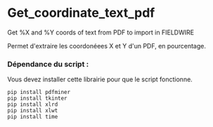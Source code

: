 # Get_coordinate_text_pdf
Get %X and %Y coords of text from PDF to import in FIELDWIRE

Permet d'extraire les coordonéees X et Y d'un PDF, en pourcentage.


### Dépendance du script :

Vous devez installer cette librairie pour que le script fonctionne.
```
pip install pdfminer
pip install tkinter
pip install xlrd
pip install xlwt
pip install time
```
